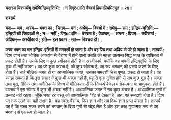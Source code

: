 **यदास्य चित्तमर्थेषु समेष्विन्द्रियवृत्तिभि: ।** **न विगृöाति वैषश्यं प्रियमप्रियमित्युत ॥ २४॥** 

**शब्दार्थ** 

**यदा—** **जब** **; अस्य—** **भक्त का** **; चित्तम्—** **मन** **; अर्थेषु—** **विषयों में** **; समेषु—** **सम** **; इन्द्रिय-वृत्तिभि:—** **इन्द्रियों की** **क्रियाओं से** **; न—** **नहीं** **; विगृöाति—** **देखता है** **; वैषश्यम्—** **अन्तर** **; प्रियम्—** **स्वीकार्य** **; अप्रियम्—** **अस्वीकार्य** **; इति—** **इस प्रकार** **; उत—** **निश्चय ही।** **.** 

**उच्च भक्त का मन इन्द्रिय-वृत्तियों में समदर्शी हो जाता है और वह प्रिय तथा अप्रिय** **से परे हो जाता है।** **तात्पर्य :** दिव्य ज्ञान तथा भौतिक आकर्षण से वैराग्य में होने वाली उन्नति की महत्ता अत्यन्त सिद्ध भक्त के व्यक्तित्व में प्रकट होती है। उसके लिए न कुछ स्वीकार्य होती है न अस्वीकार्य, क्योंकि वह अपनी इन्द्रियतृप्ति के लिए कुछ भी नहीं करता। वह जो कुछ करता है, जो कुछ सोचता है, वह सब भगवान् को प्रसन्न करने के लिए होता है। चाहे भौतिक जगत हो या आध्यात्मिक जगत, उसका समदर्शी चित्त पूर्णत: प्रकट हो जाता है। वह समझ सकता है कि इस संसार में कुछ भी अच्छा नहीं है, प्रकृति द्वारा दूषित होने से सब कुछ बुरा है। अच्छा तथा बुरा, नैतिक तथा अनैतिक के विषय में भौतिकतवादी के निष्कर्ष केवल मनोकल्पना या भावुकता होते हैं। वास्तव में इस संसार में कुछ भी अच्छा नहीं है। आध्यात्मिक जगत में सब कुछ अच्छा है। आध्यात्मिक गुणों में उन्माद नहीं रहता। चूँकि भक्त हर वस्तु को आध्यात्मिक ²ष्टि से देखता है, अत: वह समदर्शी होता है। दिव्य पद तक उठने का यही लक्षण है। वह स्वत: वैराग्य, फिर ज्ञान और तब दिव्य ज्ञान प्राप्त करता है। तात्पर्य यह है कि उच्च भक्त अपने को भगवान् के दिव्य गुणों से जोड़ लेता है और इस तरह गुणात्मक रूप से वह भगवान् से एकरूप हो जाता है।  